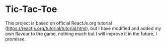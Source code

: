 # Tic-Tac-Toe
This project is based on official ReactJs.org tutorial (https://reactjs.org/tutorial/tutorial.html), but I have modified and added my own flavour to the game, nothing much but I will improve it in the future, I promisse.
